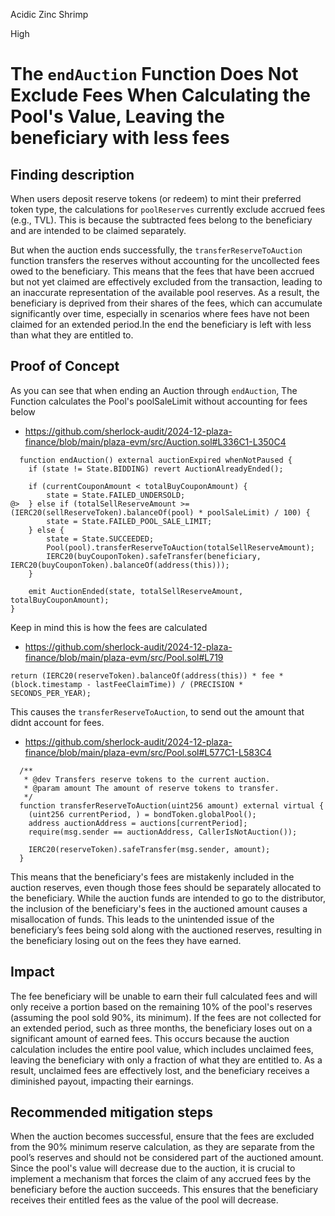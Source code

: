 Acidic Zinc Shrimp

High

# The `endAuction` Function Does Not Exclude Fees When Calculating the Pool's Value, Leaving the beneficiary with less fees

## Finding description
When users deposit reserve tokens (or redeem) to mint their preferred token type, the calculations for `poolReserves` currently exclude accrued fees (e.g., TVL). This is because the subtracted fees belong to the beneficiary and are intended to be claimed separately.

But when the auction ends successfully, the `transferReserveToAuction` function transfers the reserves without accounting for the uncollected fees owed to the beneficiary. This means that the fees that have been accrued but not yet claimed are effectively excluded from the transaction, leading to an inaccurate representation of the available pool reserves. As a result, the beneficiary is deprived from their shares of the fees, which can accumulate significantly over time, especially in scenarios where fees have not been claimed for an extended period.In the end the beneficiary is left with less than what they are entitled to. 


## Proof of Concept
As you can see that when ending an Auction through `endAuction`, The Function calculates the Pool's poolSaleLimit without accounting for fees below
- https://github.com/sherlock-audit/2024-12-plaza-finance/blob/main/plaza-evm/src/Auction.sol#L336C1-L350C4
```solidity
  function endAuction() external auctionExpired whenNotPaused {
    if (state != State.BIDDING) revert AuctionAlreadyEnded();

    if (currentCouponAmount < totalBuyCouponAmount) {
        state = State.FAILED_UNDERSOLD;
@>  } else if (totalSellReserveAmount >= (IERC20(sellReserveToken).balanceOf(pool) * poolSaleLimit) / 100) {
        state = State.FAILED_POOL_SALE_LIMIT;
    } else {
        state = State.SUCCEEDED;
        Pool(pool).transferReserveToAuction(totalSellReserveAmount);
        IERC20(buyCouponToken).safeTransfer(beneficiary, IERC20(buyCouponToken).balanceOf(address(this)));
    }

    emit AuctionEnded(state, totalSellReserveAmount, totalBuyCouponAmount);
}
```

Keep in mind this is how the fees are calculated
- https://github.com/sherlock-audit/2024-12-plaza-finance/blob/main/plaza-evm/src/Pool.sol#L719
```solidity
return (IERC20(reserveToken).balanceOf(address(this)) * fee * (block.timestamp - lastFeeClaimTime)) / (PRECISION * SECONDS_PER_YEAR);
```
This causes the `transferReserveToAuction`, to send out the amount that didnt account for fees.
- https://github.com/sherlock-audit/2024-12-plaza-finance/blob/main/plaza-evm/src/Pool.sol#L577C1-L583C4
```solidity
  /**
   * @dev Transfers reserve tokens to the current auction.
   * @param amount The amount of reserve tokens to transfer.
   */
  function transferReserveToAuction(uint256 amount) external virtual {
    (uint256 currentPeriod, ) = bondToken.globalPool();
    address auctionAddress = auctions[currentPeriod];
    require(msg.sender == auctionAddress, CallerIsNotAuction());
    
    IERC20(reserveToken).safeTransfer(msg.sender, amount);
  }
```
This means that the beneficiary's fees are mistakenly included in the auction reserves, even though those fees should be separately allocated to the beneficiary. While the auction funds are intended to go to the distributor, the inclusion of the beneficiary's fees in the auctioned amount causes a misallocation of funds. This leads to the unintended issue of the beneficiary’s fees being sold along with the auctioned reserves, resulting in the beneficiary losing out on the fees they have earned.

## Impact
The fee beneficiary will be unable to earn their full calculated fees and will only receive a portion based on the remaining 10% of the pool's reserves (assuming the pool sold 90%, its minimum). If the fees are not collected for an extended period, such as three months, the beneficiary loses out on a significant amount of earned fees. This occurs because the auction calculation includes the entire pool value, which includes unclaimed fees, leaving the beneficiary with only a fraction of what they are entitled to. As a result, unclaimed fees are effectively lost, and the beneficiary receives a diminished payout, impacting their earnings.

## Recommended mitigation steps
When the auction becomes successful, ensure that the fees are excluded from the 90% minimum reserve calculation, as they are separate from the pool’s reserves and should not be considered part of the auctioned amount. Since the pool's value will decrease due to the auction, it is crucial to implement a mechanism that forces the claim of any accrued fees by the beneficiary before the auction succeeds. This ensures that the beneficiary receives their entitled fees as the value of the pool will decrease.
